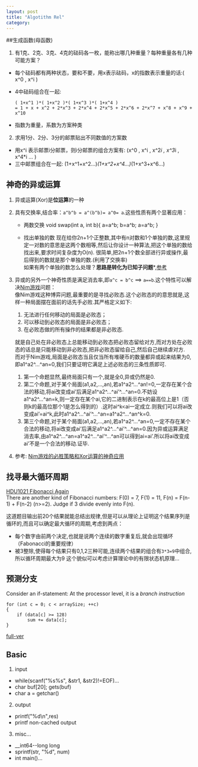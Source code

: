 ```yaml
---
layout: post
title: "Algotithm Rel"
category: 
---
```


##生成函数(母函数)
1. 有1克、2克、3克、4克的砝码各一枚，能称出哪几种重量？每种重量各有几种可能方案？
  * 每个砝码都有两种状态，要和不要，用x表示砝码，x的指数表示重量的话:( x^0 , x^i )
  * 4中砝码组合在一起: 

        ( 1+x^1 )*( 1+x^2 )*( 1+x^3 )*( 1+x^4 )
        = 1 + x + x^2 + 2*x^3 + 2*x^4 + 2*x^5 + 2*x^6 + 2*x^7 + x^8 + x^9 + x^10

  * 指数为重量，系数为方案种类

2. 求用1分、2分、3分的邮票贴出不同数值的方案数
  * 用x^i 表示邮票i分邮票，则i分邮票的组合方案有: (x^0 , x^i , x^2*i , x^3*i , x^4*i ... )
  * 三中邮票组合在一起: (1+x^1+x^2...)*(1+x^2+x^4...)*(1+x^3+x^6...)

## 神奇的异或运算
1. 异或运算(Xor)是**位运算**的一种
2. 具有交换率,结合率：`a^b^b = a^(b^b)= a^0= a`.这些性质有两个显著应用：

    * 两数交换
      void swap(int a, int b){
        a=a^b; b=a^b; a=a^b;
      }

    * 找出单独的数 
      现在给你2n+1个正整数,其中有n对数和1个单独的数,这里规定一对数的意思是这两个数相等,然后让你设计一种算法,把这个单独的数给找出来,要求时间复杂度为O(n). 
      很简单,把2n+1个数全部进行异或操作,最后得到的数就是那个单独的数.(利用了交换率)  
      如果有两个单独的数怎么处理？**思路是转化为已知子问题***,[参考](http://blog.csdn.net/morewindows/article/details/8214003)

3. 异或的另外一个神奇性质是满足消去率,即`a^c = b^c` ==> `a==b`.这个特性可以解决[Nim游戏](http://baike.baidu.com/view/1101962.htm)问题：    
    像Nim游戏这种博弈问题,最重要的是寻找必败态.这个必败态的的意思就是,这样一种局面摆在面前的话先手必败.其严格定义如下: 

    1. 无法进行任何移动的局面是必败态；
    2. 可以移动到必败态的局面是非必败态；
    3. 在必败态做的所有操作的结果都是非必败态.  
  
    就是自己处在非必败态上总能移动到必败态把必败态留给对方,而对方处在必败态的话总是只能移动到非必败态,把非必败态留给自己,然后自己继续虐对方.  
    而对于Nim游戏,局面是必败态当且仅当所有堆硬币的数量都异或起来结果为0,即a1^a2^...^an=0,我们只要证明它满足上述必败态的三条性质即可.

    1. 第一个命题显然,最终局面只有一个,就是全0,异或仍然是0.
    2. 第二个命题,对于某个局面(a1,a2,...,an),若a1^a2^...^an!=0,一定存在某个合法的移动,将ai改变成ai’后满足a1^a2^...^ai’^...^an=0.不妨设a1^a2^...^an=k,则一定存在某个ai,它的二进制表示在k的最高位上是1（否则k的最高位那个1是怎么得到的）.这时ai^k<ai一定成立.则我们可以将ai改变成ai’=ai^k,此时a1^a2^...^ai’^...^an=a1^a2^...^an^k=0.
    3. 第三个命题,对于某个局面(a1,a2,...,an),若a1^a2^...^an=0,一定不存在某个合法的移动,将ai改变成ai’后满足a1^a2^...^ai’^...^an=0.因为异或运算满足消去率,由a1^a2^...^an=a1^a2^...^ai’^...^an可以得到ai=ai’.所以将ai改变成ai’不是一个合法的移动.证毕.


4. 参考: [Nim游戏的必胜策略和Xor运算的神奇应用](http://www.physixfan.com/archives/563)

## 找寻最大循环周期 
[HDU1021 Fibonacci Again](http://acm.hdu.edu.cn/showproblem.php?pid=1021)  
There are another kind of Fibonacci numbers: F(0) = 7, F(1) = 11, F(n) = F(n-1) + F(n-2) (n>=2). Judge if 3 divide evenly into F(n).

这道题目输出前20个结果就能总结出规律,但是可以从理论上证明这个结果序列是循环的,而且可以确定最大循环的周期,考虑到两点：
  * 每个数字由前两个决定,也就是说两个连续的数字重复后,就会出现循环（Fabonacci的重要规律）
  * 被3整除,使得每个结果只有0,1,2三种可能,连续两个结果的组合有`3*3=9`中组合,所以循环周期最大为9
这个貌似可以考虑计算理论中的有限状态机原理...

## 预测分支
Consider an if-statement: At the processor level, it is a *branch instruction*

    for (int c = 0; c < arraySize; ++c)
    {
        if (data[c] >= 128)
            sum += data[c];
    }

[full-ver](http://stackoverflow.com/questions/11227809/why-is-processing-a-sorted-array-faster-than-an-unsorted-array)

## Basic

1. input 
  * while(scanf("%s%s", &str1, &str2)!=EOF)...
  * char buf[20]; gets(buf)
  * char a = getchar()

2. output
  * printf("%d\n",res)
  * printf non-cached output

3. misc...
  * __int64--long long
  * sprintf(str, "%d", num)
  * int main()...
